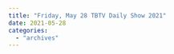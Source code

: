 ```yaml
---
title: "Friday, May 28 TBTV Daily Show 2021"
date: 2021-05-28
categories: 
  - "archives"
---
```



